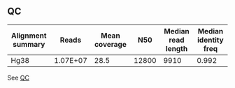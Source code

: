 

## QC 

| Alignment summary | Reads    | Mean coverage | N50   | Median read length | Median identity freq |
|-------------------|----------|---------------|-------|--------------------|----------------------|
| Hg38              | 1.07E+07 | 28.5          | 12800 | 9910               | 0.992                |

See [QC](https://raw.githack.com/ziphra/long_reads/main/LongRead_SQK-LSK114_20022023/6622CY001205_QC.html)